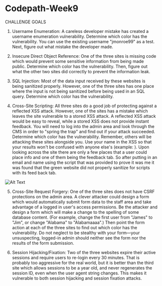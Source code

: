 # Codepath-Week9

CHALLENGE GOALS

1. Username Enumeration: A careless developer mistake has created a username enumeration vulnerability. Determine which color has the vulnerability. You can use the existing username "jmonroe99" as a test. Next, figure out what mistake the developer made.




2. Insecure Direct Object Reference: One of the three sites is missing code which would prevent some sensitive information from being made public. Determine which color has the vulnerability. Then, figure out what the other two sites did correctly to prevent the information leak.


3. SQL Injection: Most of the data input received by these websites is being sanitized properly. However, one of the three sites has one place where the input is not being sanitized before being used in an SQL query. Determine which color has the vulnerability.



4. Cross-Site Scripting: All three sites do a good job of protecting against a reflected XSS attack. However, one of the sites has a mistake which leaves the site vulnerable to a stored XSS attack. A reflected XSS attack would be easy to reveal, while a stored XSS does not provide instant feedback. You will need to log into the admin area and look through the CMS in order to "spring the trap" and find out if your attack succeeded. Determine which color has the vulnerability. Remember, others will be attacking these sites alongside you. Use your name in the XSS so that your results won't be confused with anyone else's (example: <script>alert('Mallory found the XSS!');</script>).
  Upon looking across the site there are only a few places that a user could place info and one of them being the feedback tab. So after putting in an email and name using the script that was provided to prove it was me it was found that the green website did not properly sanitize for scripts with its feed back tab.
  
  ![Alt Text](https://media.giphy.com/media/LR13Ra9PLE6igOZlTt/giphy.gif)







5. Cross-Site Request Forgery: One of the three sites does not have CSRF protections on the admin area. A clever attacker could design a form which would automatically submit form data to the staff area and take advantage of a logged in user's access permissions. Be the attacker and design a form which will make a change to the spelling of some database content. (For example, change the first user from "James" to "Jim", or change "Alabama" to "Alabamaaaa".) Then point the form action at each of the three sites to find out which color has the vulnerability. Do not neglect to be stealthy with your form—your unsuspecting, logged-in admin should neither see the form nor the results of the form submission.





6. Session Hijacking/Fixation: Two of the three websites expire their active sessions and require users to re-login every 30 minutes. That is probably too aggressive for the real world, but it is better than the third site which allows sessions to be a year old, and never regenerates the session ID, even when the user agent string changes. This makes it vulnerable to both session hijacking and session fixation attacks.
